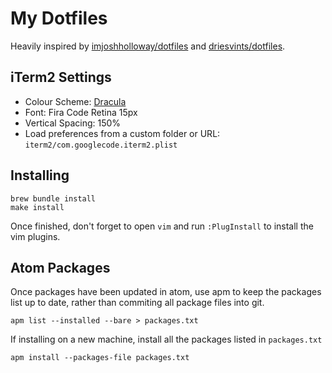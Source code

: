 # My Dotfiles
Heavily inspired by [imjoshholloway/dotfiles](https://github.com/imjoshholloway/dotfiles) and [driesvints/dotfiles](https://github.com/driesvints/dotfiles).

## iTerm2 Settings
- Colour Scheme: [Dracula](https://draculatheme.com/iterm/)
- Font: Fira Code Retina 15px
- Vertical Spacing: 150%
- Load preferences from a custom folder or URL: ```iterm2/com.googlecode.iterm2.plist```

## Installing
```
brew bundle install
make install
```

Once finished, don't forget to open ```vim``` and run ```:PlugInstall``` to install the vim plugins.

## Atom Packages
Once packages have been updated in atom, use apm to keep the packages list up to date, rather than commiting all package files into git.
```
apm list --installed --bare > packages.txt
```
If installing on a new machine, install all the packages listed in ```packages.txt```
```
apm install --packages-file packages.txt
```
